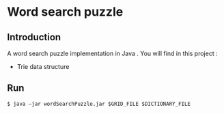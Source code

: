 
Word search puzzle
========================

## Introduction
A word search puzzle implementation in Java . You will find in this project :

* Trie data structure 

## Run

```
$ java –jar wordSearchPuzzle.jar $GRID_FILE $DICTIONARY_FILE
```
